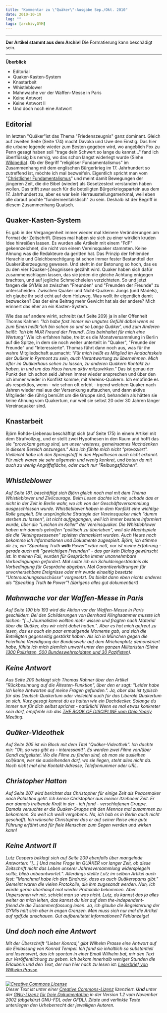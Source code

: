 ```yaml
---
title: "Kommentar zu \"Quäker\"-Ausgabe Sep./Okt. 2010"
date: 2010-10-19
log: ""
tags: [archiv,GYM]
---
```

<hr><b>Der Artikel stammt aus dem Archiv!</b> Die Formatierung kann beschädigt sein.<hr>

<b>Überblick</b>
<ul>
<li>Editorial</li>
<li>Quaker-Kasten-System</li>
<li>Knastarbeit</li>
<li>Whistleblower</li>
<li>Mahnwache vor der Waffen-Messe in Paris</li>
<li>Keine Antwort</li>
<li>Keine Antwort II</li>
<li>Und doch noch eine Antwort</li>
</ul>

<!--break-->
<h2>Editorial</h2>

Im letzten "Quäker"ist das Thema "Friedenszeugnis" ganz dominant. Gleich auf zweiten Seite (Seite 174) macht Davoka und Uwe den Einstig. Das hier die urbane legende wieder zum Besten gegeben wird, wo angeblich Fox zu Penn gesagt haben soll "trage dein Schwert so lange du kannst..." fand ich überflüssig bis nervig, wo das schon längst widerlegt wurde (Siehe <a href="http://de.wikipedia.org/w/index.php?title=William_Penn&oldid=80368589"> Wikipedia</a>). Ob der Begriff "religiöser Fundamentalismus" im Zusammenhang mit dem englischen Bürgerkrieg im 17. Jahrhundert so zutreffend ist, möchte ich mal bezweifeln. Eigentlich spricht man vom "<a href="http://de.wikipedia.org/wiki/Christlicher_Fundamentalismus">Christlicher Fundamentalismus</a>" und meint damit Bewegungen der jüngeren Zeit, die die Bibel (wieder) als Gesetzestext verstanden haben wollen. Das trifft zwar auch für die beteiligten Bürgerkriegspartein aus dem 17. Jahrhundert zu, aber es war kein Herrausstellungsmerkmal, weil eben alle darauf pochte "fundermentalistisch" zu sein. Deshalb ist der Begriff in diesem Zusammenhang Quatsch.

<h2>Quaker-Kasten-System</h2>

Es gab in der Vergangenheit immer wieder mal kleinere Veränderungen am Format der Zeitschrift. Dieses mal haben sie sich zu einer wirklich kruden Idee hinreißen lassen. Es wurden alle Artikeln mit einem "FdF" gekennzeichnet, die nicht von einem Vereinsquaker stammten. Keine Ahnung was die Redakteure da geritten hat. Das Prinzip der fehlenden Herachie und Gleichberechtigung ist schon immer fester Bestandteil der Quakerüberzeugung gewesen. Und steht in der Betonung so hoch, das es zu den vier (Quaker-)Zeugnissen gezählt wird. Quaker haben sich dafür zusammenschlagen lassen, das sie jeden die gleiche Achtung entgegen brachten, und auf jegliche Schmeicheleien verzichteten. So und jetzt fangen die GYMis an zwischen "Freunden" und "Freunden der Freunde" zu unterscheiden. Zwischen Quaker und Nicht-Quakern. Jungs (und Mädels), ich glaube ihr seid echt auf dem Holzweg. Was wollt ihr eigentlich damit bezwecken? Das der eine Beitrag mehr Gewicht hat als der andere? Mich erinnert das eher an ein Kasten-System.

Wie das auf andere wirkt, schreibt (auf Seite 209) ja in aller Offenheit Thomas Kahner: <i>"Ich habe fast immer ein ungutes Gefühl dabei wenn es zum Einen heißt:'Ich bin schon so und so Lange Quäker', und zum Anderen heißt: 'Ich bin NUR Freund der Freund'. Dies beinhaltet für mich eine Wertung"</i> Wie ich erfahren habe, treibt es die Monatversammlung in Berlin auf die Spitze, in dem sie noch weiter unterteilt in "Quaker", "Freunde der Freunde" und "Interessierte". Thomas führt dann noch aus, was für ihn wahre Mitgliedschaft ausmacht: <i>"Für mich heißt es Mitglied im Andachtskeis der Quäker in Pyrmont zu sein, auch Verantwortung zu übernehmen. Mich öfter im Quäkerhaus sehen zu lassen, zu anderen Quäkern Kontakt zu haben, in und um das Haus herum aktiv mitzuwirken."</i> Das ist genau der Punkt den ich schon seid Jahren immer wieder ansprechen und über den ich immer wieder in Konflikt komme, mit Vereins-Quakern. Ich empfinde es als respektlos, wenn - wie schon oft erlebt - irgend welchen Quaker nach Jahren wieder mal aus der Versenkung auftauchen, und dann aktive Mitglieder die rührig bemüht um die Gruppe sind, behandeln als hätten sie keine Ahnung vom Quakertum, nur weil sie selbst 20 oder 30 Jahren länger Vereinsquaker sind.

<h2>Knastarbeit</h2>

Björn Rohde-Liebenau beschäftigt sich (auf Seite 175) in einem Artikel mit dem Strafvollzug, und er stellt zwei Hypothesen in den Raum und hofft das sie <i>"provokant genug sind, um unser weiteres, gemeinsames Nachdenken in diesem Bereich anzuregen." Also ich fühlte mich nicht "provoziert". Vielleicht habe ich den Sprengstoff in den Hypothesen auch nicht erkannt. Für mich waren sie sehr allgemein und wenig konkret, und boten da mit auch zu wenig Angriffsfläche, oder auch nur "Reibungsflächen".  

<h2>Whistleblower</h2>

Auf Seite 181, beschäftigt sich Björn gleich noch mal mit dem Thema Whistleblower und Zivilcourage. Beim Lesen dachte ich mir, schade das er nicht in der Zeit in Berlin wahr, wo ich von der Geschäftsversammlung ausgeschlossen wurde. Whistleblower haben in dem Konflikt eine wichtige Rolle gespielt. Die ursprüngliche Strategie der Vereinsquaker mich "dumm sterben zu lassen", ist nicht aufgegangen, weil ich immer bestens informiert wurde, über die "Leichen im Keller" der Vereinsquaker. Die Whistleblower haben mir damals geholfen "politisch zu überleben", weil die Machtspiele die die "Alteingesessenen" spielten demaskiert wurden. Auch Heute noch bekomme ich Informationen und Dokumente zugespielt. Björn, ich stimme dir zu, ein "Speaking Truth <b>with</b> Power" wäre nett, nur ist meine Erfahrung - gerade auch mit "gewichtigen Freunden" - das gar kein Dialog gewünscht ist. In meinen Fall, wurden für Gespräche immer unannehmbare Vorbedingungen gefordert. Mal sollte ich ein Schuldeingeständnis als Vorbedingung für Gespräche abgeben. Mal Garantieerklärungen für unvorhersehbare Ereignisse oder mir wurde einseitig besetzte "Untersuchungsauschüsse" vorgesetzt. Da bleibt dann eben nichts anderes als "Speaking Truth <b>to</b> Power"! (übrigens alles gut dokumentiert)

 
<h2>Mahnwache vor der Waffen-Messe in Paris</h2>

Auf Seite 190 bis 193 wird die Aktion vor der Waffen-Messe in Paris geschildert. Bei den Schilderungen von Bernhard Klinghsammer musste ich lachen: <i>"[...] Journalisten wollten mehr wissen und fragten nach Material über die Quäker, das wir nicht dabei hatten."</i>. Aber es hat mich gefreut zu lesen, das es auch ein paar ermutigende Momente gab, und sich die Beteiligten gegenseitig gestärkt haben. Als ich in München gegen die Feierliche Vereidigung der Bundeswehr auf dem Mriehenplatz demonstriert habe, fühlte ich mich ziemlich unwohl unter den ganzen Militaristen (Siehe <a href="http://www.the-independent-friend.de/?q=node/519">1300 Polizisten, 500 Bundeswehrsoldaten und 30 Pazifisten</a>).

<h2>Keine Antwort</h2>

Aus Seite 200 beklagt sich Thomas Kahner über den Artikel "Rückbesinnung auf die Ältesten-Funktion", über den er sagt: <i>"Leider habe ich keine Antworten auf meine Fragen gefunden."</i>. Ja, aber das ist typisch für das Deutsch Quakertum oder vielleicht auch für das Liberale Quakertum sn sich. Kurz gesagt kannst du es halten wie ein Dachdecker. Solange du immer nur für dich selbst sprichst - natürlich! Wenn es mal etwas konkreter sein darf, empfehle ich das <a href="http://www.ohioyearlymeeting.org/discipline.htm"><i>THE BOOK OF DISCIPLINE vom Ohio Yearly Meeting</i></a>.

<h2>Quäker-Videothek</h2>
Auf Seite 205 ist ein Block mit dem Titel "Quäker-Videothek". Ich dachte mir: "Oh, so was gibt es - interessant!". Es werden zwei Filme von/über Gandi aufgelistet. Wo die Filme zu finden sind, ob man sie ausleihen soll/kann, wer sie ausleihenden darf, wo sie liegen, steht alles nicht da. Noch nicht mal eine Kontakt-Adresse, Telefonnummer oder URL.

<h2>Christopher Hatton</h2>

Auf Seite 207 wird berichtet das Christopher für einige Zeit als Peacemaker nach Palästina geht. Ich kenne Christopher aus meiner Itzehoeer Zeit. Er war damals treibende Kraft in der - ich fand - verschlafenen Gruppe. Damals versuchte er die Quaker-Gruppe mit den Mennos mal zusammen zu bekommen. So weit ich weiß vergebens. Na, ich hab es in Berlin auch nicht geschafft. Ich wünsche Christopher das er auf seiner Reise eine gute Führung erfährt und für fiele Menschen zum Segen werden und wirken kann! 

<h2>Keine Antwort II</h2>

Lutz Caspers beklagt sich auf Seite 209 ebenfalls über mangelnde Antworten: <i>"[...] Und meine Frage im QUÄKER vor langer Zeit, ob diese Zeitschrift nicht das Leben unserer Jahresversammlung widerspiegeln sollte, blieb unbeantwortet."</i>. Allerdings stellte Lutz im selben Artikel auch fest: <i>"Manchmal habe ich den Eindruck, dass es auch Quäkerspams gibt." Gemeint waren die vielen Protokolle, die ihm zugesandt werden. Nun, Ich würde gerne überhaupt mal wieder Protokolle bekommen. Aber Unpersonen wir mir, schickt man so was nicht. Lutz, du kannst das ja alles weiter an mich leiten, das kannst du hier auf dem the-independent-friend.de die Zusammenfassung lesen. Ja, ich glaube die Begeisterung der GYMis hält sich aber in engen Grenzen. Man muss sich nur mal die Artikel auf rgdf.de anschauen. Gut aufbereitetet Informationen? Fehlanzeige! 

<h2>Und doch noch eine Antwort</h2>

Mit der Überschrift <i>"Lieber Konrad,"</i> gibt Wilhelm Prasse eine Antwort auf die Einlassung von Konrad Tempel. Ich fand sie inhaltlich so substantiell und lesenswert, das ich spontan in einer Email Wilhelm bat, mir den Text zur Veröffentlichung zu geben. Ich bekam innerhalb weniger Stunden die Erlaubnis und den Text, der nun hier nach zu lesen ist: <a href="http://www.the-independent-friend.de/?q=node/683">Leserbrief von Wilhelm Prasse</a>.

<hr />
<a href="http://creativecommons.org/licenses/by-sa/3.0/de/" rel="license"><img src="http://i.creativecommons.org/l/by-sa/3.0/de/88x31.png" style="border-width: 0pt;" alt="Creative Commons License" /></a><br />
Dieser <span rel="dc:type" href="http://purl.org/dc/dcmitype/Text" xmlns:dc="http://purl.org/dc/elements/1.1/">Text</span> ist unter einer <a href="http://creativecommons.org/licenses/by-sa/3.0/de/" rel="license">Creative Commons-Lizenz</a> lizenziert. <b>Und</b> unter der <a href="http://de.wikipedia.org/wiki/GFDL">GNU-Lizenz f&uuml;r freie Dokumentation</a> in der Version 1.2 vom November 2002 (abgek&uuml;rzt GNU-FDL oder GFDL). Zitate und verlinkte Texte unterliegen den Urheberrecht der jeweiligen Autoren.
